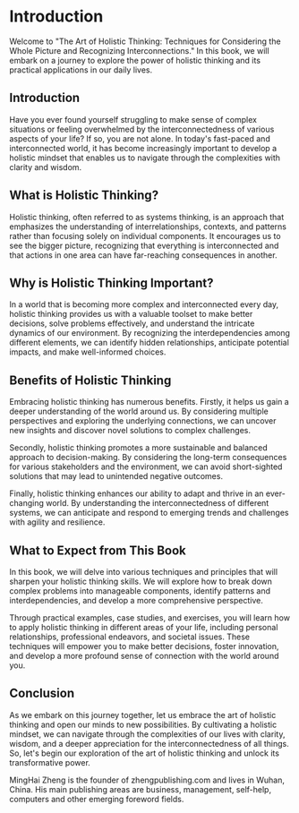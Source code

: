 # Introduction

Welcome to "The Art of Holistic Thinking: Techniques for Considering the Whole Picture and Recognizing Interconnections." In this book, we will embark on a journey to explore the power of holistic thinking and its practical applications in our daily lives.

Introduction
------------

Have you ever found yourself struggling to make sense of complex situations or feeling overwhelmed by the interconnectedness of various aspects of your life? If so, you are not alone. In today's fast-paced and interconnected world, it has become increasingly important to develop a holistic mindset that enables us to navigate through the complexities with clarity and wisdom.

What is Holistic Thinking?
--------------------------

Holistic thinking, often referred to as systems thinking, is an approach that emphasizes the understanding of interrelationships, contexts, and patterns rather than focusing solely on individual components. It encourages us to see the bigger picture, recognizing that everything is interconnected and that actions in one area can have far-reaching consequences in another.

Why is Holistic Thinking Important?
-----------------------------------

In a world that is becoming more complex and interconnected every day, holistic thinking provides us with a valuable toolset to make better decisions, solve problems effectively, and understand the intricate dynamics of our environment. By recognizing the interdependencies among different elements, we can identify hidden relationships, anticipate potential impacts, and make well-informed choices.

Benefits of Holistic Thinking
-----------------------------

Embracing holistic thinking has numerous benefits. Firstly, it helps us gain a deeper understanding of the world around us. By considering multiple perspectives and exploring the underlying connections, we can uncover new insights and discover novel solutions to complex challenges.

Secondly, holistic thinking promotes a more sustainable and balanced approach to decision-making. By considering the long-term consequences for various stakeholders and the environment, we can avoid short-sighted solutions that may lead to unintended negative outcomes.

Finally, holistic thinking enhances our ability to adapt and thrive in an ever-changing world. By understanding the interconnectedness of different systems, we can anticipate and respond to emerging trends and challenges with agility and resilience.

What to Expect from This Book
-----------------------------

In this book, we will delve into various techniques and principles that will sharpen your holistic thinking skills. We will explore how to break down complex problems into manageable components, identify patterns and interdependencies, and develop a more comprehensive perspective.

Through practical examples, case studies, and exercises, you will learn how to apply holistic thinking in different areas of your life, including personal relationships, professional endeavors, and societal issues. These techniques will empower you to make better decisions, foster innovation, and develop a more profound sense of connection with the world around you.

Conclusion
----------

As we embark on this journey together, let us embrace the art of holistic thinking and open our minds to new possibilities. By cultivating a holistic mindset, we can navigate through the complexities of our lives with clarity, wisdom, and a deeper appreciation for the interconnectedness of all things. So, let's begin our exploration of the art of holistic thinking and unlock its transformative power.


MingHai Zheng is the founder of zhengpublishing.com and lives in Wuhan, China. His main publishing areas are business, management, self-help, computers and other emerging foreword fields.
